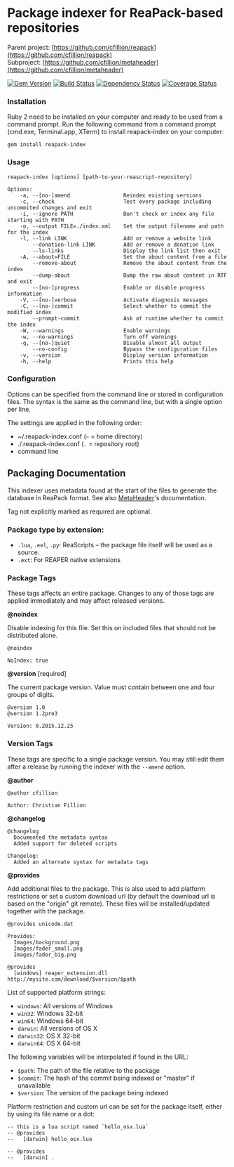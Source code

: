# Package indexer for ReaPack-based repositories

Parent project: [https://github.com/cfillion/reapack](https://github.com/cfillion/reapack)  
Subproject: [https://github.com/cfillion/metaheader](https://github.com/cfillion/metaheader)

[![Gem Version](https://badge.fury.io/rb/reapack-index.svg)](http://badge.fury.io/rb/reapack-index)
[![Build Status](https://travis-ci.org/cfillion/reapack-index.svg?branch=master)](https://travis-ci.org/cfillion/reapack-index)
[![Dependency Status](https://gemnasium.com/cfillion/reapack-index.svg)](https://gemnasium.com/cfillion/reapack-index)
[![Coverage Status](https://coveralls.io/repos/cfillion/reapack-index/badge.svg?branch=master&service=github)](https://coveralls.io/github/cfillion/reapack-index?branch=master)

### Installation

Ruby 2 need to be installed on your computer and ready to be used from a command
prompt. Run the following command from a command prompt (cmd.exe, Terminal.app,
XTerm) to install reapack-index on your computer:

```
gem install reapack-index
```

### Usage

```
reapack-index [options] [path-to-your-reascript-repository]
```

```
Options:
    -a, --[no-]amend                 Reindex existing versions
    -c, --check                      Test every package including uncommited changes and exit
    -i, --ignore PATH                Don't check or index any file starting with PATH
    -o, --output FILE=./index.xml    Set the output filename and path for the index
    -l, --link LINK                  Add or remove a website link
        --donation-link LINK         Add or remove a donation link
        --ls-links                   Display the link list then exit
    -A, --about=FILE                 Set the about content from a file
        --remove-about               Remove the about content from the index
        --dump-about                 Dump the raw about content in RTF and exit
        --[no-]progress              Enable or disable progress information
    -V, --[no-]verbose               Activate diagnosis messages
    -C, --[no-]commit                Select whether to commit the modified index
        --prompt-commit              Ask at runtime whether to commit the index
    -W, --warnings                   Enable warnings
    -w, --no-warnings                Turn off warnings
    -q, --[no-]quiet                 Disable almost all output
        --no-config                  Bypass the configuration files
    -v, --version                    Display version information
    -h, --help                       Prints this help
```

### Configuration

Options can be specified from the command line or stored in configuration files.
The syntax is the same as the command line, but with a single option per line.

The settings are applied in the following order:

- ~/.reapack-index.conf (`~` = home directory)
- ./.reapack-index.conf (`.` = repository root)
- command line

## Packaging Documentation

This indexer uses metadata found at the start of the files to generate the
database in ReaPack format.
See also [MetaHeader](https://github.com/cfillion/metaheader)'s documentation.

Tag not explicitly marked as required are optional.

### Package type by extension:

- `.lua`, `.eel`, `.py`: ReaScripts – the package file itself will be used as a source.
- `.ext`: For REAPER native extensions

### Package Tags

These tags affects an entire package. Changes to any of those tags are
applied immediately and may affect released versions.

**@noindex**

Disable indexing for this file. Set this on included files that
should not be distributed alone.

```
@noindex

NoIndex: true
```

**@version** [required]

The current package version.
Value must contain between one and four groups of digits.

```
@version 1.0
@version 1.2pre3

Version: 0.2015.12.25
```

### Version Tags

These tags are specific to a single package version. You may still edit them
after a release by running the indexer with the `--amend` option.

**@author**

```
@author cfillion

Author: Christian Fillion
```

**@changelog**

```
@changelog
  Documented the metadata syntax
  Added support for deleted scripts

Changelog:
  Added an alternate syntax for metadata tags
```

**@provides**

Add additional files to the package. This is also used to add platform restrictions
or set a custom download url (by default the download url is based on the "origin"
git remote).  These files will be installed/updated together with the package.

```
@provides unicode.dat

Provides:
  Images/background.png
  Images/fader_small.png
  Images/fader_big.png

@provides
  [windows] reaper_extension.dll http://mysite.com/download/$version/$path
```

List of supported platform strings:
- `windows`: All versions of Windows
- `win32`: Windows 32-bit
- `win64`: Windows 64-bit
- `darwin`: All versions of OS X
- `darwin32`: OS X 32-bit
- `darwin64`: OS X 64-bit

The following variables will be interpolated if found in the URL:
- `$path`: The path of the file relative to the package
- `$commit`: The hash of the commit being indexed or "master" if unavailable
- `$version`: The version of the package being indexed

Platform restriction and custom url can be set for the package itself,
either by using its file name or a dot:

```
-- this is a lua script named `hello_osx.lua`
-- @provides
--   [darwin] hello_osx.lua

-- @provides
--   [darwin] .
```
